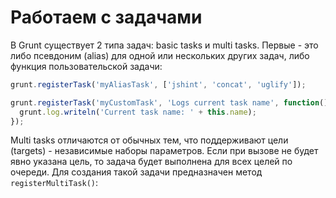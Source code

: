 Работаем с задачами
===================

В Grunt существует 2 типа задач: basic tasks и multi tasks. Первые - это либо псевдоним (alias) для одной или нескольких других задач, либо функция пользовательской задачи:

```javascript
grunt.registerTask('myAliasTask', ['jshint', 'concat', 'uglify']);
```

```javascript
grunt.registerTask('myCustomTask', 'Logs current task name', function(){
  grunt.log.writeln('Current task name: ' + this.name);
});
```
Multi tasks отличаются от обычных тем, что поддерживают цели (targets) - независимые наборы параметров. Если при вызове не будет явно указана цель, то задача будет выполнена для всех целей по очереди. Для создания такой задачи предназначен метод ```registerMultiTask()```:
